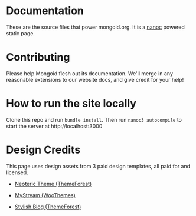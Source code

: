 # Documentation

These are the source files that power mongoid.org. It is a [nanoc](http://nanoc.stoneship.org/) powered static page.

# Contributing

Please help Mongoid flesh out its documentation. We'll merge in any reasonable extensions to our website docs, and give credit for your help! 

# How to run the site locally

Clone this repo and run `bundle install`. Then run `nanoc3 autocompile` to start the server at http://localhost:3000

# Design Credits

This page uses design assets from 3 paid design templates, all paid for and licensed.

* [Neoteric Theme (ThemeForest)](http://themeforest.net/item/neotericthe-ultimate-under-construction-page/67920?ref=jcnetdev)

* [MyStream (WooThemes)](http://www.woothemes.com/amember/go.php?r=200&i=l61)

* [Stylish Blog (ThemeForest)](http://themeforest.net/item/stylishblog/42649?ref=jcnetdev)



